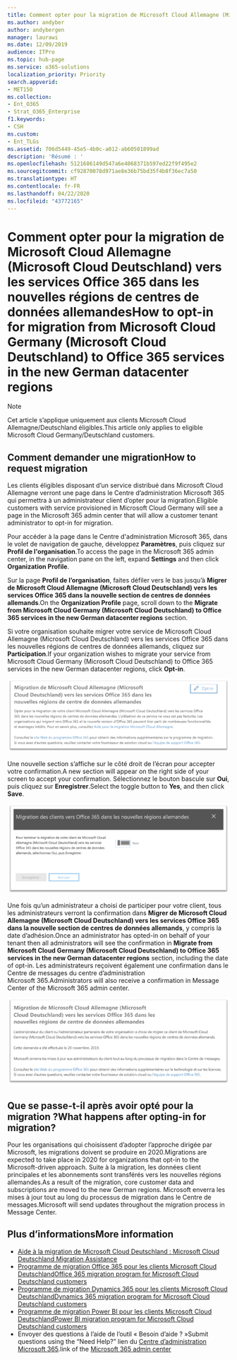 ```yaml
---
title: Comment opter pour la migration de Microsoft Cloud Allemagne (Microsoft Cloud Deutschland) vers les services Office 365 dans les nouvelles régions de centres de données allemandes
ms.author: andyber
author: andybergen
manager: laurawi
ms.date: 12/09/2019
audience: ITPro
ms.topic: hub-page
ms.service: o365-solutions
localization_priority: Priority
search.appverid:
- MET150
ms.collection:
- Ent_O365
- Strat_O365_Enterprise
f1.keywords:
- CSH
ms.custom:
- Ent_TLGs
ms.assetid: 706d5449-45e5-4b0c-a012-ab60501899ad
description: 'Résumé : '
ms.openlocfilehash: 5121686149d547a6e4068371b597ed22f9f495e2
ms.sourcegitcommit: cf92870078d971ae8e36b75bd35f4b8f36ec7a50
ms.translationtype: HT
ms.contentlocale: fr-FR
ms.lasthandoff: 04/22/2020
ms.locfileid: "43772165"
---
```

# <a name="how-to-opt-in-for-migration-from-microsoft-cloud-germany-microsoft-cloud-deutschland-to-office-365-services-in-the-new-german-datacenter-regions"></a><span data-ttu-id="feff0-103">Comment opter pour la migration de Microsoft Cloud Allemagne (Microsoft Cloud Deutschland) vers les services Office 365 dans les nouvelles régions de centres de données allemandes</span><span class="sxs-lookup"><span data-stu-id="feff0-103">How to opt-in for migration from Microsoft Cloud Germany (Microsoft Cloud Deutschland) to Office 365 services in the new German datacenter regions</span></span>

>[!Note]
><span data-ttu-id="feff0-104">Cet article s’applique uniquement aux clients Microsoft Cloud Allemagne/Deutschland éligibles.</span><span class="sxs-lookup"><span data-stu-id="feff0-104">This article only applies to eligible Microsoft Cloud Germany/Deutschland customers.</span></span>
>

## <a name="how-to-request-migration"></a><span data-ttu-id="feff0-105">Comment demander une migration</span><span class="sxs-lookup"><span data-stu-id="feff0-105">How to request migration</span></span>

<span data-ttu-id="feff0-106">Les clients éligibles disposant d’un service distribué dans Microsoft Cloud Allemagne verront une page dans le Centre d’administration Microsoft 365 qui permettra à un administrateur client d’opter pour la migration.</span><span class="sxs-lookup"><span data-stu-id="feff0-106">Eligible customers with service provisioned in Microsoft Cloud Germany will see a page in the Microsoft 365 admin center that will allow a customer tenant administrator to opt-in for migration.</span></span>

<span data-ttu-id="feff0-107">Pour accéder à la page dans le Centre d'administration Microsoft 365, dans le volet de navigation de gauche, développez **Paramètres**, puis cliquez sur **Profil de l'organisation**.</span><span class="sxs-lookup"><span data-stu-id="feff0-107">To access the page in the Microsoft 365 admin center, in the navigation pane on the left, expand **Settings** and then click **Organization Profile**.</span></span>

<span data-ttu-id="feff0-108">Sur la page **Profil de l’organisation**, faites défiler vers le bas jusqu’à **Migrer de Microsoft Cloud Allemagne (Microsoft Cloud Deutschland) vers les services Office 365 dans la nouvelle section de centres de données allemands**.</span><span class="sxs-lookup"><span data-stu-id="feff0-108">On the **Organization Profile** page, scroll down to the **Migrate from Microsoft Cloud Germany (Microsoft Cloud Deutschland) to Office 365 services in the new German datacenter regions** section.</span></span>

<span data-ttu-id="feff0-109">Si votre organisation souhaite migrer votre service de Microsoft Cloud Allemagne (Microsoft Cloud Deutschland) vers les services Office 365 dans les nouvelles régions de centres de données allemands, cliquez sur **Participation**.</span><span class="sxs-lookup"><span data-stu-id="feff0-109">If your organization wishes to migrate your service from Microsoft Cloud Germany (Microsoft Cloud Deutschland) to Office 365 services in the new German datacenter regions, click **Opt-in**.</span></span>
 
![Présentation de la participation](./media/ms-cloud-germany-migration-opt-in/tenant-migration.png)

<span data-ttu-id="feff0-111">Une nouvelle section s’affiche sur le côté droit de l’écran pour accepter votre confirmation.</span><span class="sxs-lookup"><span data-stu-id="feff0-111">A new section will appear on the right side of your screen to accept your confirmation.</span></span> <span data-ttu-id="feff0-112">Sélectionnez le bouton bascule sur **Oui**, puis cliquez sur **Enregistrer**.</span><span class="sxs-lookup"><span data-stu-id="feff0-112">Select the toggle button to **Yes**, and then click **Save**.</span></span>
 
![Acceptation d’adhésion](./media/ms-cloud-germany-migration-opt-in/tenant-migration-new-regions.png)

<span data-ttu-id="feff0-114">Une fois qu’un administrateur a choisi de participer pour votre client, tous les administrateurs verront la confirmation dans **Migrer de Microsoft Cloud Allemagne (Microsoft Cloud Deutschland) vers les services Office 365 dans la nouvelle section de centres de données allemands**, y compris la date d’adhésion.</span><span class="sxs-lookup"><span data-stu-id="feff0-114">Once an administrator has opted-in on behalf of your tenant then all administrators will see the confirmation in **Migrate from Microsoft Cloud Germany (Microsoft Cloud Deutschland) to Office 365 services in the new German datacenter regions** section, including the date of opt-in.</span></span> <span data-ttu-id="feff0-115">Les administrateurs reçoivent également une confirmation dans le Centre de messages du centre d’administration Microsoft 365.</span><span class="sxs-lookup"><span data-stu-id="feff0-115">Administrators will also receive a confirmation in Message Center of the Microsoft 365 admin center.</span></span> 
 
![Confirmation d’adhésion](./media/ms-cloud-germany-migration-opt-in/tenant-migration2.png)

## <a name="what-happens-after-opting-in-for-migration"></a><span data-ttu-id="feff0-117">Que se passe-t-il après avoir opté pour la migration ?</span><span class="sxs-lookup"><span data-stu-id="feff0-117">What happens after opting-in for migration?</span></span>

<span data-ttu-id="feff0-118">Pour les organisations qui choisissent d’adopter l’approche dirigée par Microsoft, les migrations doivent se produire en 2020.</span><span class="sxs-lookup"><span data-stu-id="feff0-118">Migrations are expected to take place in 2020 for organizations that opt-in to the Microsoft-driven approach.</span></span>  <span data-ttu-id="feff0-119">Suite à la migration, les données client principales et les abonnements sont transférés vers les nouvelles régions allemandes.</span><span class="sxs-lookup"><span data-stu-id="feff0-119">As a result of the migration, core customer data and subscriptions are moved to the new German regions.</span></span>  <span data-ttu-id="feff0-120">Microsoft enverra les mises à jour tout au long du processus de migration dans le Centre de messages.</span><span class="sxs-lookup"><span data-stu-id="feff0-120">Microsoft will send updates throughout the migration process in Message Center.</span></span>

## <a name="more-information"></a><span data-ttu-id="feff0-121">Plus d’informations</span><span class="sxs-lookup"><span data-stu-id="feff0-121">More information</span></span>

- [<span data-ttu-id="feff0-122">Aide à la migration de Microsoft Cloud Deutschland : </span><span class="sxs-lookup"><span data-stu-id="feff0-122">Microsoft Cloud Deutschland Migration Assistance</span></span>](https://aka.ms/germanymigrateassist)
- [<span data-ttu-id="feff0-123">Programme de migration Office 365 pour les clients Microsoft Cloud Deutschland</span><span class="sxs-lookup"><span data-stu-id="feff0-123">Office 365 migration program for Microsoft Cloud Deutschland customers</span></span>](https://aka.ms/office365germanymove)
- [<span data-ttu-id="feff0-124">Programme de migration Dynamics 365 pour les clients Microsoft Cloud Deutschland</span><span class="sxs-lookup"><span data-stu-id="feff0-124">Dynamics 365 migration program for Microsoft Cloud Deutschland customers</span></span>](https://aka.ms/d365ceoptin)
- [<span data-ttu-id="feff0-125">Programme de migration Power BI pour les clients Microsoft Cloud Deutschland</span><span class="sxs-lookup"><span data-stu-id="feff0-125">Power BI migration program for Microsoft Cloud Deutschland customers</span></span>](https://aka.ms/pbioptin)
- <span data-ttu-id="feff0-126">Envoyer des questions à l’aide de l’outil « Besoin d’aide ? »</span><span class="sxs-lookup"><span data-stu-id="feff0-126">Submit questions using the “Need Help?”</span></span> <span data-ttu-id="feff0-127">lien du [Centre d’administration Microsoft 365](https://portal.office.de/).</span><span class="sxs-lookup"><span data-stu-id="feff0-127">link of the [Microsoft 365 admin center](https://portal.office.de/)</span></span>
